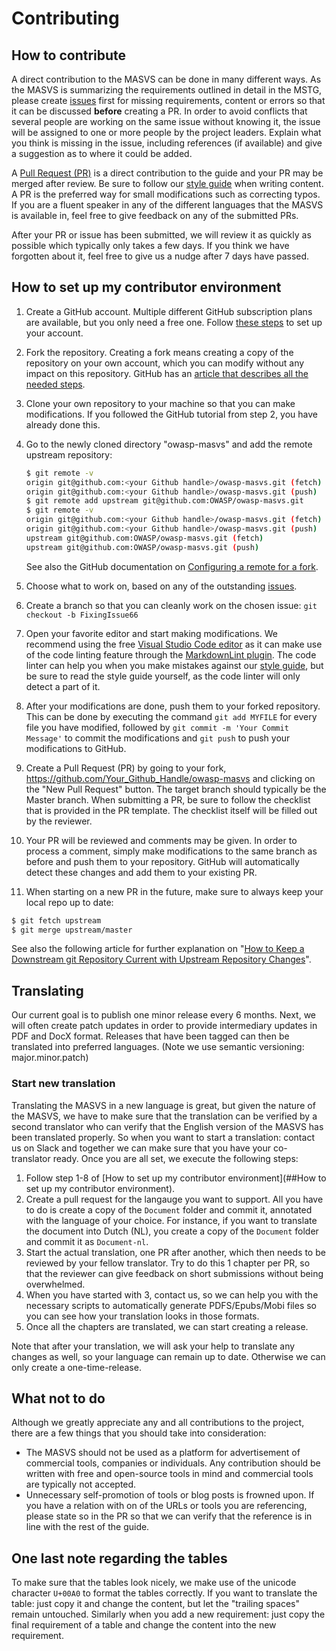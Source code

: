 # Contributing

## How to contribute

A direct contribution to the MASVS can be done in many different ways. As the MASVS is summarizing the requirements outlined in detail in the MSTG, please create [issues](https://github.com/OWASP/owasp-masvs/issues "MASVS Issues") first for missing requirements, content or errors so that it can be discussed **before** creating a PR. In order to avoid conflicts that several people are working on the same issue without knowing it, the issue will be assigned to one or more people by the project leaders.
Explain what you think is missing in the issue, including references (if available) and give a suggestion as to where it could be added.

A [Pull Request (PR)](https://github.com/OWASP/owasp-masvs/pulls "Create a pull request") is a direct contribution to the guide and your PR may be merged after review. Be sure to follow our [style guide](https://github.com/OWASP/owasp-mstg/blob/master/style_guide.md "MSTG Style Guide") when writing content. A PR is the preferred way for small modifications such as correcting typos. If you are a fluent speaker in any of the different languages that the MASVS is available in, feel free to give feedback on any of the submitted PRs.

After your PR or issue has been submitted, we will review it as quickly as possible which typically only takes a few days. If you think we have forgotten about it, feel free to give us a nudge after 7 days have passed.

## How to set up my contributor environment

1. Create a GitHub account. Multiple different GitHub subscription plans are available, but you only need a free one. Follow [these steps](https://help.github.com/en/articles/signing-up-for-a-new-github-account "Signing up for a new GitHub account") to set up your account.
2. Fork the repository. Creating a fork means creating a copy of the repository on your own account, which you can modify without any impact on this repository. GitHub has an [article that describes all the needed steps](https://help.github.com/en/articles/fork-a-repo "Fork a repo").
3. Clone your own repository to your machine so that you can make modifications. If you followed the GitHub tutorial from step 2, you have already done this.
4. Go to the newly cloned directory "owasp-masvs" and add the remote upstream repository:

    ```bash
    $ git remote -v
    origin git@github.com:<your Github handle>/owasp-masvs.git (fetch)
    origin git@github.com:<your Github handle>/owasp-masvs.git (push)
    $ git remote add upstream git@github.com:OWASP/owasp-masvs.git
    $ git remote -v
    origin git@github.com:<your Github handle>/owasp-masvs.git (fetch)
    origin git@github.com:<your Github handle>/owasp-masvs.git (push)
    upstream git@github.com:OWASP/owasp-masvs.git (fetch)
    upstream git@github.com:OWASP/owasp-masvs.git (push)
    ```

    See also the GitHub documentation on [Configuring a remote for a fork](https://help.github.com/en/articles/configuring-a-remote-for-a-fork "Configuring a remote for a fork").

5. Choose what to work on, based on any of the outstanding [issues](https://github.com/OWASP/owasp-masvs/issues "MASVS Issues").
6. Create a branch so that you can cleanly work on the chosen issue: `git checkout -b FixingIssue66`
7. Open your favorite editor and start making modifications. We recommend using the free [Visual Studio Code editor](https://code.visualstudio.com "Visual Studio Code") as it can make use of the code linting feature through the [MarkdownLint plugin](https://github.com/DavidAnson/vscode-markdownlint#install "MarkdownLint plugin"). The code linter can help you when you make mistakes against our [style guide](https://github.com/OWASP/owasp-mstg/blob/master/style_guide.md "MSTG Style Guide"), but be sure to read the style guide yourself, as the code linter will only detect a part of it.
8. After your modifications are done, push them to your forked repository. This can be done by executing the command `git add MYFILE` for every file you have modified, followed by `git commit -m 'Your Commit Message'` to commit the modifications and `git push` to push your modifications to GitHub.
9. Create a Pull Request (PR) by going to your fork, <https://github.com/Your_Github_Handle/owasp-masvs> and clicking on the "New Pull Request" button. The target branch should typically be the Master branch. When submitting a PR, be sure to follow the checklist that is provided in the PR template. The checklist itself will be filled out by the reviewer.
10. Your PR will be reviewed and comments may be given. In order to process a comment, simply make modifications to the same branch as before and push them to your repository. GitHub will automatically detect these changes and add them to your existing PR.
11. When starting on a new PR in the future, make sure to always keep your local repo up to date:

```bash
$ git fetch upstream
$ git merge upstream/master
```

See also the following article for further explanation on "[How to Keep a Downstream git Repository Current with Upstream Repository Changes](https://medium.com/sweetmeat/how-to-keep-a-downstream-git-repository-current-with-upstream-repository-changes-10b76fad6d97 "How to Keep a Downstream git Repository Current with Upstream Repository Changes")".

## Translating

Our current goal is to publish one minor release every 6 months. Next, we will often create patch updates in order to provide intermediary updates in PDF and DocX format. Releases that have been tagged can then be translated into preferred languages. (Note we use semantic versioning: major.minor.patch)

### Start new translation

Translating the MASVS in a new language is great, but given the nature of the MASVS, we have to make sure that the translation can be verified by a second translator who can verify that the English version of the MASVS has been translated properly. So when you want to start a translation: contact us on Slack and together we can make sure that you have your co-translator ready. Once you are all set, we execute the following steps:

1. Follow step 1-8 of [How to set up my contributor environment](##How to set up my contributor environment).
2. Create a pull request for the langauge you want to support. All you have to do is create a copy of the `Document` folder and commit it, annotated with the language of your choice. For instance, if you want to translate the document into Dutch (NL), you create a copy of the `Document` folder and commit it as `Document-nl`.
3. Start the actual translation, one PR after another, which then needs to be reviewed by your fellow translator. Try to do this 1 chapter per PR, so that the reviewer can give feedback on short submissions without being overwhelmed.
4. When you have started with 3, contact us, so we can help you with the necessary scripts to automatically generate PDFS/Epubs/Mobi files so you can see how your translation looks in those formats.
5. Once all the chapters are translated, we can start creating a release.

Note that after your translation, we will ask your help to translate any changes as well, so your language can remain up to date. Otherwise we can only create a one-time-release.

## What not to do

Although we greatly appreciate any and all contributions to the project, there are a few things that you should take into consideration:

- The MASVS should not be used as a platform for advertisement of commercial tools, companies or individuals. Any contribution should be written with free and open-source tools in mind and commercial tools are typically not accepted.
- Unnecessary self-promotion of tools or blog posts is frowned upon. If you have a relation with on of the URLs or tools you are referencing, please state so in the PR so that we can verify that the reference is in line with the rest of the guide.

## One last note regarding the tables

To make sure that the tables look nicely, we make use of the unicode character `U+00A0` to format the tables correctly. If you want to translate the table: just copy it and change the content, but let the "trailing spaces" remain untouched. Similarly when you add a new requirement: just copy the final requirement of a table and change the content into the new requirement.
